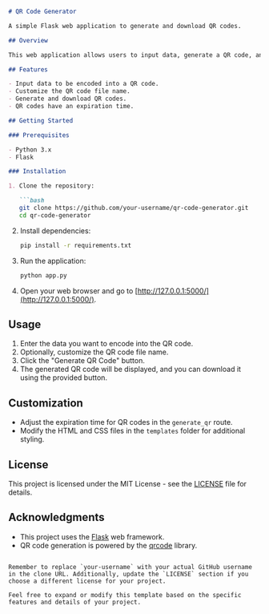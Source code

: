 
```markdown
# QR Code Generator

A simple Flask web application to generate and download QR codes.

## Overview

This web application allows users to input data, generate a QR code, and download the QR code image. The generated QR codes have an expiration time, and the application supports customization of the QR code file name.

## Features

- Input data to be encoded into a QR code.
- Customize the QR code file name.
- Generate and download QR codes.
- QR codes have an expiration time.

## Getting Started

### Prerequisites

- Python 3.x
- Flask

### Installation

1. Clone the repository:

   ```bash
   git clone https://github.com/your-username/qr-code-generator.git
   cd qr-code-generator
   ```

2. Install dependencies:

   ```bash
   pip install -r requirements.txt
   ```

3. Run the application:

   ```bash
   python app.py
   ```

4. Open your web browser and go to [http://127.0.0.1:5000/](http://127.0.0.1:5000/).

## Usage

1. Enter the data you want to encode into the QR code.
2. Optionally, customize the QR code file name.
3. Click the "Generate QR Code" button.
4. The generated QR code will be displayed, and you can download it using the provided button.

## Customization

- Adjust the expiration time for QR codes in the `generate_qr` route.
- Modify the HTML and CSS files in the `templates` folder for additional styling.

## License

This project is licensed under the MIT License - see the [LICENSE](LICENSE) file for details.

## Acknowledgments

- This project uses the [Flask](https://flask.palletsprojects.com/) web framework.
- QR code generation is powered by the [qrcode](https://pypi.org/project/qrcode/) library.

```

Remember to replace `your-username` with your actual GitHub username in the clone URL. Additionally, update the `LICENSE` section if you choose a different license for your project.

Feel free to expand or modify this template based on the specific features and details of your project.

